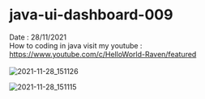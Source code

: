 # java-ui-dashboard-009
Date : 28/11/2021<br/>
How to coding in java
visit my youtube : https://www.youtube.com/c/HelloWorld-Raven/featured
<br/><br/>
![2021-11-28_151126](https://user-images.githubusercontent.com/58245926/143768995-f302c66b-8b20-4ae8-b955-5390dc13430c.png)

![2021-11-28_151115](https://user-images.githubusercontent.com/58245926/143768999-8743cd5f-02af-4a0a-bd16-046393d17d7c.png)
